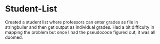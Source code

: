 # Student-List
Created a student list where professors can enter grades as file in stringbuiler and then get output as individual grades.
Had a bit difficulty in mapping the problem but once I had the pseudocode figured out, it was all doomed.
